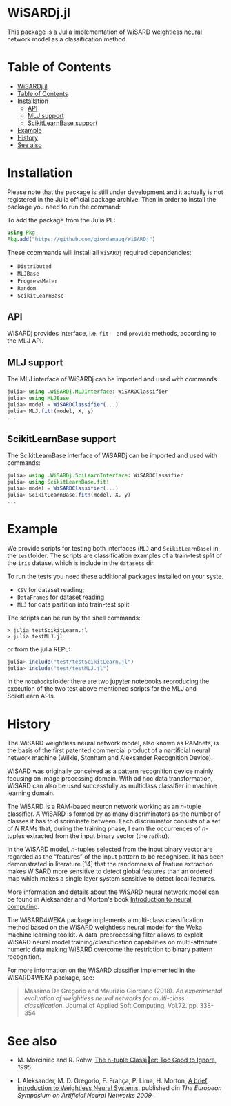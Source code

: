 # WiSARDj.jl

This package is a Julia implementation of WiSARD 
weightless neural network model as a classification method.

# Table of Contents

- [WiSARDj.jl](#wisardjjl)
- [Table of Contents](#table-of-contents)
- [Installation](#installation)
  - [API](#api)
  - [MLJ support](#mlj-support)
  - [ScikitLearnBase support](#scikitlearnbase-support)
- [Example](#example)
- [History](#history)
- [See also](#see-also)

# Installation

Please note that the package is still under development and it actually is not registered in the Julia official package archive. 
Then in order to install the package you need to run the command:

To add the package from the Julia PL:
```julia
using Pkg
Pkg.add("https://github.com/giordamaug/WiSARDj")
```


These ccommands will install all `WiSARDj` required dependencies:

- `Distributed`
- `MLJBase`
- `ProgressMeter`
- `Random`
- `ScikitLearnBase`

## API

WiSARDj provides interface, i.e. `fit! ` and `provide` methods, according to the MLJ API.

## MLJ support

The MLJ interface of WiSARDj can be imported and used with commands

```julia
julia> using .WiSARDj.MLJInterface: WiSARDClassifier
julia> using MLJBase
julia> model = WiSARDClassifier(...)
julia> MLJ.fit!(model, X, y)
...
```

## ScikitLearnBase support

The ScikitLearnBase interface of WiSARDj can be imported and used with commands:

```julia
julia> using .WiSARDj.SciLearnInterface: WiSARDClassifier
julia> using ScikitLearnBase.fit!
julia> model = WiSARDClassifier(...)
julia> ScikitLearnBase.fit!(model, X, y)
...
```
# Example

We provide scripts for testing both interfaces (`MLJ` and `ScikitLearnBase`) in the `test`folder.
The scripts are classification examples of a train-test split of the `iris` dataset which is include in the `datasets` dir.

To run the tests you need these additional packages installed on your syste.
- `CSV` for dataset reading;
- `DataFrames` for dataset reading
- `MLJ` for data partition into train-test split

The scripts can be run by the shell commands:

```shell
> julia testScikitLearn.jl
> julia testMLJ.jl
```
or from the julia REPL:

```julia
julia> include("test/testScikitLearn.jl")
julia> include("test/testMLJ.jl")
```

In the `notebooks`folder there are  two jupyter notebooks reproducing the execution
of the two test above mentioned scripts for the MLJ and ScikitLearn APIs.

# History

The WiSARD weightless neural network model, also known as 
RAMnets, is the basis of the first patented commercial product of a nartificial neural network machine (Wilkie, Stonham and Aleksander Recognition Device).

WiSARD was originally conceived as a pattern recognition device mainly focusing on image processing domain.
With ad hoc data transformation, WiSARD can also be used successfully as multiclass classifier in machine learning domain.

The WiSARD is a RAM-based neuron network working as an <i>n</i>-tuple classifier.
A WiSARD is formed by as many discriminators as the number of classes it has to discriminate between. 
Each discriminator consists of a set of <i>N</i> RAMs that, during the training phase, l
earn the occurrences of <i>n</i>-tuples extracted from the input binary vector (the <i>retina</i>).

In the WiSARD model, <i>n</i>-tuples selected from the input binary vector are regarded as the “features” of the input pattern to be recognised. It has been demonstrated in literature [14] that the randomness of feature extraction makes WiSARD more sensitive to detect global features than an ordered map which makes a single layer system sensitive to detect local features.

More information and details about the WiSARD neural network model can be found in Aleksander and Morton's book [Introduction to neural computing](https://books.google.co.uk/books/about/An_introduction_to_neural_computing.html?id=H4dQAAAAMAAJ&redir_esc=y&hl=it).

The WiSARD4WEKA package implements a multi-class classification method based on the WiSARD weightless neural model
for the Weka machine learning toolkit. A data-preprocessing filter allows to exploit WiSARD neural model 
training/classification capabilities on multi-attribute numeric data making WiSARD overcome the restriction to
binary pattern recognition.

For more information on the WiSARD classifier implemented in the WiSARD4WEKA package, see:

> Massimo De Gregorio and Maurizio Giordano (2018). 
> <i>An experimental evaluation of weightless neural networks for 
> multi-class classification</i>.
> Journal of Applied Soft Computing. Vol.72. pp. 338-354<br>

# See also

- M. Morciniec and R. Rohw, [The n-tuple Classier: Too Good to Ignore](http://www.haralick.org/ML/NCRG_95_013.pdf), *1995*

- I. Aleksander, M. D. Gregorio, F. França, P. Lima, H. Morton, [A brief introduction to Weightless Neural Systems](https://www.semanticscholar.org/paper/A-brief-introduction-to-Weightless-Neural-Systems-Aleksander-Gregorio/25a367c108745dbc3c3729e683b645d09c6dd23b), published din *The European Symposium on Artificial Neural Networks 2009* .



